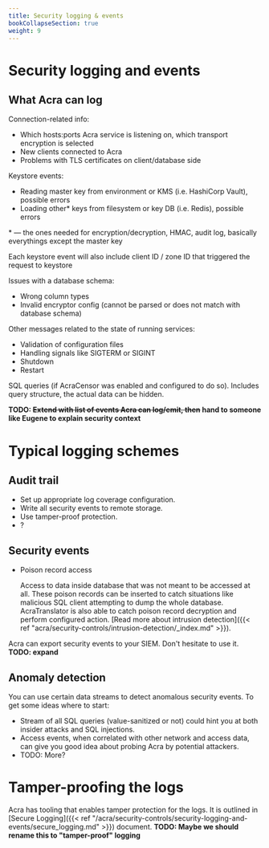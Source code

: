 ```yaml
---
title: Security logging & events
bookCollapseSection: true
weight: 9
---
```


# Security logging and events

## What Acra can log

<!-- grep 'log\.(Error|Warn|Info|Debug)f?\("' in Acra sources -->

Connection-related info:
* Which hosts:ports Acra service is listening on, which transport encryption is selected
* New clients connected to Acra
* Problems with TLS certificates on client/database side

Keystore events:
* Reading master key from environment or KMS (i.e. HashiCorp Vault), possible errors
* Loading other\* keys from filesystem or key DB (i.e. Redis), possible errors

\* — the ones needed for encryption/decryption, HMAC, audit log, basically everythings except the master key

Each keystore event will also include client ID / zone ID that triggered the request to keystore

Issues with a database schema:
* Wrong column types
* Invalid encryptor config (cannot be parsed or does not match with database schema)

Other messages related to the state of running services:
* Validation of configuration files
* Handling signals like SIGTERM or SIGINT
* Shutdown
* Restart

SQL queries (if AcraCensor was enabled and configured to do so).
Includes query structure, the actual data can be hidden.

**TODO: ~~Extend with list of events Acra can log/emit, then~~ hand to someone like Eugene to explain security context**

# Typical logging schemes

## Audit trail

* Set up appropriate log coverage configuration. 
* Write all security events to remote storage.
* Use tamper-proof protection.
* ? 

## Security events

* Poison record access

  Access to data inside database that was not meant to be accessed at all.
  These poison records can be inserted to catch situations like malicious SQL client attempting to dump the whole database.
  AcraTranslator is also able to catch poison record decryption and perform configured action.
  [Read more about intrusion detection]({{< ref "acra/security-controls/intrusion-detection/_index.md" >}}).

Acra can export security events to your SIEM. Don't hesitate to use it. **TODO: expand**

## Anomaly detection 

You can use certain data streams to detect anomalous security events. To get some ideas where to start: 

* Stream of all SQL queries (value-sanitized or not) could hint you at both insider attacks and SQL injections. 
* Access events, when correlated with other network and access data, can give you good idea about probing Acra by potential attackers. 
* TODO: More?


# Tamper-proofing the logs

Acra has tooling that enables tamper protection for the logs. It is outlined in [Secure Logging]({{< ref "/acra/security-controls/security-logging-and-events/secure_logging.md" >}}) document. **TODO: Maybe we should rename this to "tamper-proof" logging**
